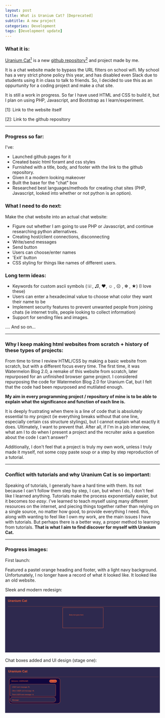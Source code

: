 ```yaml
---
layout: post
title: What is Uranium Cat? [Deprecated]
subtitle: A new project
categories: Development
tags: [Development update]
---
```

### What it is:

[Uranium Cat<sup>1</sup>](https://m-watermelon.github.io/Uranium-cat/)  is a new [github repository<sup>2</sup>](https://github.com/M-watermelon/Uranium-cat) and project made by me. 

It is a chat website made to bypass the URL filters on school wifi. My school has a very strict phone policy this year, and has disabled even Slack due to students using it in class to talk to friends. So, I decided to use this as an oppurtunity for a coding project and make a chat site. 

It is still a work in progress. So far I have used HTML and CSS to build it, but I plan on using PHP, Javascript, and Bootstrap as I learn/experiment. 



[1]: Link to the website itself

[2]: Link to the github repository

---
### Progress so far:

I've:
- Launched github pages for it
- Created basic html foramt and css styles 
- Furnished with a title, body, and footer with the link to the github repository.
- Given it a modern looking makeover
- Built the base for the "chat" box
- Researched best languages/methods for creating chat sites (PHP, Javascript, looked into whether or not python is an option).

### What I need to do next:

Make the chat website into an actual chat website:
- Figure out whether I am going to use PHP or Javascript, and continue researching python alternatives.
- Creating host/client connections, disconnecting
- Write/send messages
- Send button
- Users can choose/enter names
- 'Exit' button
- CSS styling for things like names of different users.

### Long term ideas:

- Keywords for custom ascii symbols (☏, ♫, ♥,  ☺ ,  ☹ , ❇ , ★) (I love these)
- Users can enter a hexadecimal value to choose what color they want their name to be
- Implement security features to prevent unwanted people from joining chats (ie internet trolls, people looking to collect information)
- Support for sending files and images.


.... And so on...

---
### Why I keep making html websites from scratch + history of these types of projects:


From time to time I review HTML/CSS by making a basic website from scratch, but with a different focus every time. The first time, it was Watermelon Blog 2.0, a remake of this website from scratch, later repurposed for an unfinished browser game project. I considered repurposing the code for Watermelon Blog 2.0 for Uranium Cat, but I felt that the code had been repurposed and mutilated enough. 


**My aim in every programming project / repository of mine is to be able to explain what the significance and function of each line is.**

It is deeply frustrating when there is a line of code that is absolutely essential to my project (ie everything breaks without that one line, especially certain css structure stylings), but I cannot explain what exactly it does. Ultimately, I want to prevent that. After all, if I'm in a job interview, what am I to do when I present a project and the recruiter asks a question about the code I can't answer? 

Additionally, I don't feel that a project is truly my own work, unless I truly made it myself, not some copy paste soup or a step by step reproduction of a tutorial.

---

### Conflict with tutorials and why Uranium Cat is so important:
Speaking of tutorials, I generally have a hard time with them. Its not because I can't follow them step by step, I can, but when I do, I don't feel like I learned anything. Tutorials make the process exponentially easier, but it becomes *too easy*. I've learned to teach myself using many different resources on the internet, and piecing things together rather than relying on a single source, no matter how good, to provide everything I need. this, along with wanting to feel like I own my work, are the main issues I have with tutorials. But perhaps there is a better way, a proper method to learning from tutorials. **That is what I aim to find discover for myself with Uranium Cat.**




---


### Progress images:


First launch:

Featured a pastel orange heading and footer, with a light navy background. Unfortunately, I no longer have a record of what it looked like. It looked like an old website.

Sleek and modern redesign:

<img src="https://github.com/M-watermelon/WatermelonBlog/blob/main/assets/images/banners/uranium/second.png" alt="Redesign">


Chat boxes added and UI design (stage one):

<img src="https://github.com/M-watermelon/WatermelonBlog/blob/main/assets/images/banners/uranium/third.png" alt="Chat box">